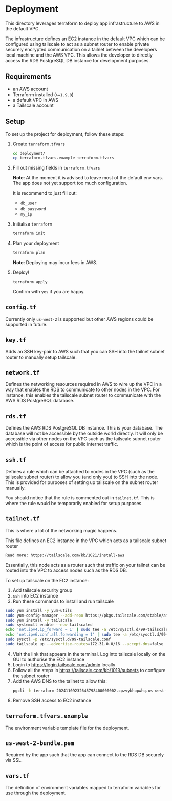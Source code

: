 # Deployment

This directory leverages terraform to deploy app infrastructure to AWS in the default VPC.

The infrastructure defines an EC2 instance in the default VPC which can be configured using tailscale
to act as a subnet router to enable private securely encrypted communication on a tailnet between the 
developers local machine and the AWS VPC. This allows the developer to directly access the RDS 
PostgreSQL DB instance for development purposes.

## Requirements

- an AWS account
- Terraform installed (`>=1.9.8`)
- a default VPC in AWS
- a Tailscale account

## Setup

To set up the project for deployment, follow these steps:

1. Create `terraform.tfvars`

    ```bash
    cd deployment/
    cp terraform.tfvars.example terraform.tfvars
    ```

2. Fill out missing fields in `terraform.tfvars`

    **Note**: At the moment it is advised to leave most of the default env vars. The app
    does not yet support too much configuration. 

    It is recommend to just fill out:
    - `db_user`
    - `db_password`
    - `my_ip`

3. Initialise `terraform`

    ```bash
    terraform init
    ```

4. Plan your deployment

    ```bash
    terraform plan
    ```

    **Note**: Deploying may incur fees in AWS.

5. Deploy!

    ```bash
    terraform apply
    ```

    Confirm with `yes` if you are happy.

## `config.tf`

Currently only `us-west-2` is supported but other AWS regions could be supported in future.

## `key.tf`

Adds an SSH key-pair to AWS such that you can SSH into the tailnet subnet router to manually 
setup tailscale.

## `network.tf`

Defines the networking resources required in AWS to wire up the VPC in a way that enables
the RDS to communicate to other nodes in the VPC. For instance, this enables the tailscale 
subnet router to communicate with the AWS RDS PostgreSQL database.

## `rds.tf`

Defines the AWS RDS PostgreSQL DB instance. This is your database. The database will not be 
accessible by the outside world directly. It will only be accessible via other nodes on the 
VPC such as the tailscale subnet router which is the point of access for public internet traffic.

## `ssh.tf`

Defines a rule which can be attached to nodes in the VPC (such as the tailscale subnet router) to 
allow you (and only you) to SSH into the node. This is provided for purposes of setting up tailscale 
on the subnet router manually.

You should notice that the rule is commented out in `tailnet.tf`. This is where the rule would be temporarily 
enabled for setup purposes.

## `tailnet.tf`

This is where a lot of the networking magic happens.

This file defines an EC2 instance in the VPC which acts as a tailscale subnet router

    Read more: https://tailscale.com/kb/1021/install-aws

Essentially, this node acts as a router such that traffic on your tailnet can be routed into the VPC to access nodes such as the RDS DB.

To set up tailscale on the EC2 instance:

1. Add tailscale security group
2. `ssh` into EC2 instance
3. Run these commands to install and run tailscale
```bash
sudo yum install -y yum-utils
sudo yum-config-manager --add-repo https://pkgs.tailscale.com/stable/amazon-linux/2/tailscale.repo
sudo yum install -y tailscale
sudo systemctl enable --now tailscaled
echo 'net.ipv4.ip_forward = 1' | sudo tee -a /etc/sysctl.d/99-tailscale.conf
echo 'net.ipv6.conf.all.forwarding = 1' | sudo tee -a /etc/sysctl.d/99-tailscale.conf
sudo sysctl -p /etc/sysctl.d/99-tailscale.conf
sudo tailscale up --advertise-routes=172.31.0.0/16 --accept-dns=false
```
4. Visit the link that appears in the terminal. Log into tailscale locally on the GUI to authorise the EC2 instance
5. Login to https://login.tailscale.com/admin locally
6. Follow all the steps in https://tailscale.com/kb/1019/subnets to configure the subnet router
7. Add the AWS DNS to the tailnet to allow this:
    ```bash
    pgcli -h terraform-20241109232645798400000002.cpzvybhopwhq.us-west-2.rds.amazonaws.com -U david -d time_tracker
    ```
8. Remove SSH access to EC2 instance

## `terraform.tfvars.example`

The environment variable template file for the deployment.

## `us-west-2-bundle.pem`

Required by the app such that the app can connect to the RDS DB securely via SSL.

## `vars.tf`

The definition of environment variables mapped to terraform variables for use through the deployment.